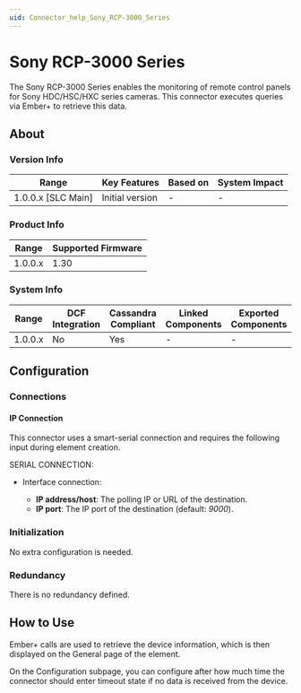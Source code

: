 ```yaml
---
uid: Connector_help_Sony_RCP-3000_Series
---
```


# Sony RCP-3000 Series

The Sony RCP-3000 Series enables the monitoring of remote control panels for Sony HDC/HSC/HXC series cameras. This connector executes queries via Ember+ to retrieve this data.

## About

### Version Info

| Range                | Key Features     | Based on     | System Impact     |
|----------------------|------------------|--------------|-------------------|
| 1.0.0.x \[SLC Main\] | Initial version  | \-           | \-                |

### Product Info

| Range     | Supported Firmware     |
|-----------|------------------------|
| 1.0.0.x   | 1.30                   |

### System Info

| Range     | DCF Integration     | Cassandra Compliant     | Linked Components     | Exported Components     |
|-----------|---------------------|-------------------------|-----------------------|-------------------------|
| 1.0.0.x   | No                  | Yes                     | \-                    | \-                      |

## Configuration

### Connections

#### IP Connection

This connector uses a smart-serial connection and requires the following input during element creation.

SERIAL CONNECTION:

- Interface connection:

  - **IP address/host**: The polling IP or URL of the destination.
  - **IP port**: The IP port of the destination (default: *9000*).

### Initialization

No extra configuration is needed.

### Redundancy

There is no redundancy defined.

## How to Use

Ember+ calls are used to retrieve the device information, which is then displayed on the General page of the element.

On the Configuration subpage, you can configure after how much time the connector should enter timeout state if no data is received from the device.
